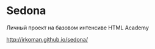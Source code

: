 # Sedona

Личный проект на базовом интенсиве HTML Academy

<a href="http://irkoman.github.io/sedona/" target="_blank">http://irkoman.github.io/sedona/</a>
